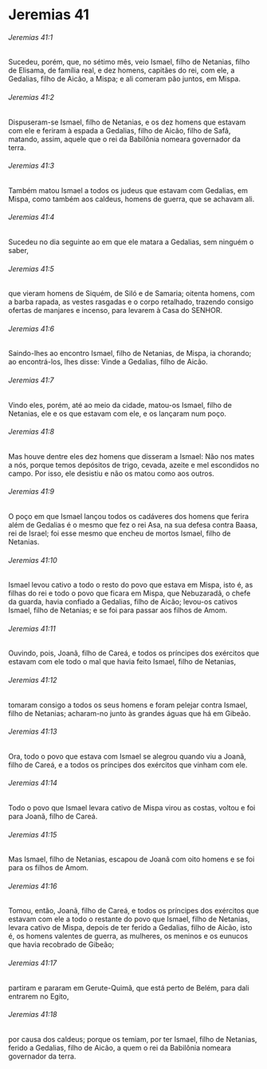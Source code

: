 # Jeremias 41

###### Jeremias 41:1

Sucedeu, porém, que, no sétimo mês, veio Ismael, filho de Netanias, filho de Elisama, de família real, e dez homens, capitães do rei, com ele, a Gedalias, filho de Aicão, a Mispa; e ali comeram pão juntos, em Mispa.

###### Jeremias 41:2

Dispuseram-se Ismael, filho de Netanias, e os dez homens que estavam com ele e feriram à espada a Gedalias, filho de Aicão, filho de Safã, matando, assim, aquele que o rei da Babilônia nomeara governador da terra.

###### Jeremias 41:3

Também matou Ismael a todos os judeus que estavam com Gedalias, em Mispa, como também aos caldeus, homens de guerra, que se achavam ali.

###### Jeremias 41:4

Sucedeu no dia seguinte ao em que ele matara a Gedalias, sem ninguém o saber,

###### Jeremias 41:5

que vieram homens de Siquém, de Siló e de Samaria; oitenta homens, com a barba rapada, as vestes rasgadas e o corpo retalhado, trazendo consigo ofertas de manjares e incenso, para levarem à Casa do SENHOR.

###### Jeremias 41:6

Saindo-lhes ao encontro Ismael, filho de Netanias, de Mispa, ia chorando; ao encontrá-los, lhes disse: Vinde a Gedalias, filho de Aicão.

###### Jeremias 41:7

Vindo eles, porém, até ao meio da cidade, matou-os Ismael, filho de Netanias, ele e os que estavam com ele, e os lançaram num poço.

###### Jeremias 41:8

Mas houve dentre eles dez homens que disseram a Ismael: Não nos mates a nós, porque temos depósitos de trigo, cevada, azeite e mel escondidos no campo. Por isso, ele desistiu e não os matou como aos outros.

###### Jeremias 41:9

O poço em que Ismael lançou todos os cadáveres dos homens que ferira além de Gedalias é o mesmo que fez o rei Asa, na sua defesa contra Baasa, rei de Israel; foi esse mesmo que encheu de mortos Ismael, filho de Netanias.

###### Jeremias 41:10

Ismael levou cativo a todo o resto do povo que estava em Mispa, isto é, as filhas do rei e todo o povo que ficara em Mispa, que Nebuzaradã, o chefe da guarda, havia confiado a Gedalias, filho de Aicão; levou-os cativos Ismael, filho de Netanias; e se foi para passar aos filhos de Amom.

###### Jeremias 41:11

Ouvindo, pois, Joanã, filho de Careá, e todos os príncipes dos exércitos que estavam com ele todo o mal que havia feito Ismael, filho de Netanias,

###### Jeremias 41:12

tomaram consigo a todos os seus homens e foram pelejar contra Ismael, filho de Netanias; acharam-no junto às grandes águas que há em Gibeão.

###### Jeremias 41:13

Ora, todo o povo que estava com Ismael se alegrou quando viu a Joanã, filho de Careá, e a todos os príncipes dos exércitos que vinham com ele.

###### Jeremias 41:14

Todo o povo que Ismael levara cativo de Mispa virou as costas, voltou e foi para Joanã, filho de Careá.

###### Jeremias 41:15

Mas Ismael, filho de Netanias, escapou de Joanã com oito homens e se foi para os filhos de Amom.

###### Jeremias 41:16

Tomou, então, Joanã, filho de Careá, e todos os príncipes dos exércitos que estavam com ele a todo o restante do povo que Ismael, filho de Netanias, levara cativo de Mispa, depois de ter ferido a Gedalias, filho de Aicão, isto é, os homens valentes de guerra, as mulheres, os meninos e os eunucos que havia recobrado de Gibeão;

###### Jeremias 41:17

partiram e pararam em Gerute-Quimã, que está perto de Belém, para dali entrarem no Egito,

###### Jeremias 41:18

por causa dos caldeus; porque os temiam, por ter Ismael, filho de Netanias, ferido a Gedalias, filho de Aicão, a quem o rei da Babilônia nomeara governador da terra.


